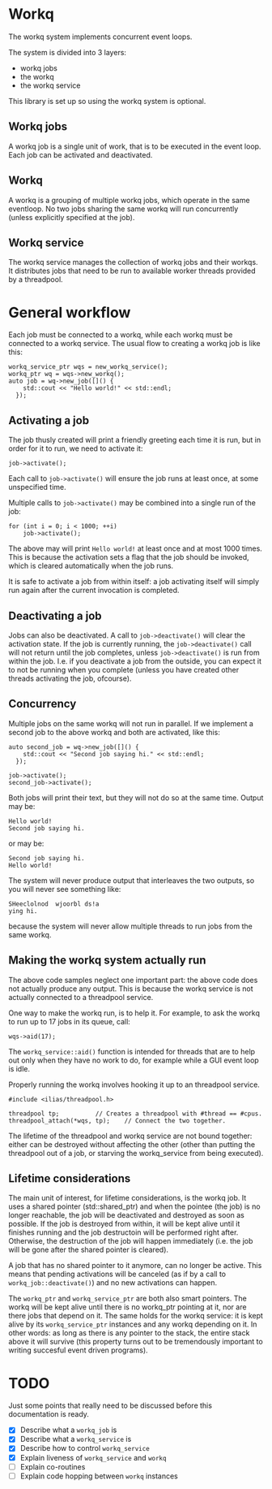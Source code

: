 Workq
=====

The workq system implements concurrent event loops.

The system is divided into 3 layers:
- workq jobs
- the workq
- the workq service

This library is set up so using the workq system is optional.


Workq jobs
----------

A workq job is a single unit of work, that is to be executed in the event loop.
Each job can be activated and deactivated.


Workq
-----

A workq is a grouping of multiple workq jobs, which operate in the same eventloop.
No two jobs sharing the same workq will run concurrently (unless explicitly specified at the job).


Workq service
-------------

The workq service manages the collection of workq jobs and their workqs.
It distributes jobs that need to be run to available worker threads provided by a threadpool.


General workflow
================

Each job must be connected to a workq, while each workq must be connected to a workq service.
The usual flow to creating a workq job is like this:

	workq_service_ptr wqs = new_workq_service();
	workq_ptr wq = wqs->new_workq();
	auto job = wq->new_job([]() {
		std::cout << "Hello world!" << std::endl;
	  });

Activating a job
----------------

The job thusly created will print a friendly greeting each time it is run, but in order for it to run, we need to activate it:

	job->activate();

Each call to ```job->activate()``` will ensure the job runs at least once, at some unspecified time.

Multiple calls to ```job->activate()``` may be combined into a single run of the job:

	for (int i = 0; i < 1000; ++i)
		job->activate();

The above may will print ```Hello world!``` at least once and at most 1000 times.
This is because the activation sets a flag that the job should be invoked, which is cleared automatically when the job runs.

It is safe to activate a job from within itself: a job activating itself will simply run again after the current invocation is completed.

Deactivating a job
------------------

Jobs can also be deactivated.
A call to ```job->deactivate()``` will clear the activation state.
If the job is currently running, the ```job->deactivate()``` call will not return until the job completes, unless ```job->deactivate()``` is run from within the job.
I.e. if you deactivate a job from the outside, you can expect it to not be running when you complete (unless you have created other threads activating the job, ofcourse).

Concurrency
-----------

Multiple jobs on the same workq will not run in parallel.
If we implement a second job to the above workq and both are activated, like this:

	auto second_job = wq->new_job([]() {
		std::cout << "Second job saying hi." << std::endl;
	  });

	job->activate();
	second_job->activate();

Both jobs will print their text, but they will not do so at the same time.
Output may be:

	Hello world!
	Second job saying hi.

or may be:

	Second job saying hi.
	Hello world!

The system will never produce output that interleaves the two outputs, so you will never see something like:

	SHeeclolnod  wjoorbl ds!a
	ying hi.

because the system will never allow multiple threads to run jobs from the same workq.

Making the workq system actually run
------------------------------------

The above code samples neglect one important part: the above code does not actually produce any output.
This is because the workq service is not actually connected to a threadpool service.

One way to make the workq run, is to help it.
For example, to ask the workq to run up to 17 jobs in its queue, call:

	wqs->aid(17);

The ```workq_service::aid()``` function is intended for threads that are to help out only when they have no work to do, for example while a GUI event loop is idle.

Properly running the workq involves hooking it up to an threadpool service.

	#include <ilias/threadpool.h>

	threadpool tp;			// Creates a threadpool with #thread == #cpus.
	threadpool_attach(*wqs, tp);	// Connect the two together.

The lifetime of the threadpool and workq service are not bound together: either can be destroyed without affecting the other (other than putting the threadpool out of a job, or starving the workq_service from being executed).

Lifetime considerations
-----------------------

The main unit of interest, for lifetime considerations, is the workq job.
It uses a shared pointer (std::shared_ptr) and when the pointee (the job) is no longer reachable, the job will be deactivated and destroyed as soon as possible.
If the job is destroyed from within, it will be kept alive until it finishes running and the job destructoin will be performed right after.
Otherwise, the destruction of the job will happen immediately (i.e. the job will be gone after the shared pointer is cleared).

A job that has no shared pointer to it anymore, can no longer be active.
This means that pending activations will be canceled (as if by a call to ```workq_job::deactivate()```) and no new activations can happen.

The ```workq_ptr``` and ```workq_service_ptr``` are both also smart pointers.
The workq will be kept alive until there is no workq_ptr pointing at it, nor are there jobs that depend on it.
The same holds for the workq service: it is kept alive by its ```workq_service_ptr``` instances and any workq depending on it.
In other words: as long as there is any pointer to the stack, the entire stack above it will survive (this property turns out to be tremendously important to writing succesful event driven programs).





TODO
====
Just some points that really need to be discussed before this documentation is ready.

- [X] Describe what a ```workq_job``` is
- [X] Describe what a ```workq_service``` is
- [X] Describe how to control ```workq_service```
- [X] Explain liveness of ```workq_service``` and ```workq```
- [ ] Explain co-routines
- [ ] Explain code hopping between ```workq``` instances
